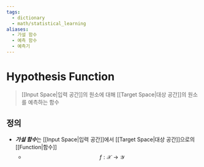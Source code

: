 ```yaml
---
tags:
  - dictionary
  - math/statistical_learning
aliases:
  - 가설 함수
  - 예측 함수
  - 예측기
---
```

# Hypothesis Function
> [[Input Space|입력 공간]]의 원소에 대해 [[Target Space|대상 공간]]의 원소를 예측하는 함수
## 정의 
+ ***가설 함수***는 [[Input Space|입력 공간]]에서 [[Target Space|대상 공간]]으로의 [[Function|함수]]
	+ $$f:\mathcal X \to \mathcal Y$$
